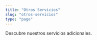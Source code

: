 ```yaml
---
title: "Otros Servicios"
slug: "otros-servicios"
type: "page"
---
```


Descubre nuestros servicios adicionales.


